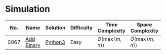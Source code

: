 # Simulation

| No.  | Name  | Solution | Difficulty | Time Complexity | Space Complexity |
| --- | --- | --- | --- | --- | --- |
| 0067 | [Add Binary](https://leetcode.com/problems/add-binary/) | [Python3](https://leetcode.com/problems/add-binary/solutions/4264037/add-binary-python-easy-explanations/) | Easy | $O(\max(m, n))$ | $O(\max(m, n))$ |
